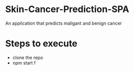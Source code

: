 # Skin-Cancer-Prediction-SPA
An application that predicts maligant and benign cancer

# Steps to execute
+ clone the repo
+ npm start
f
